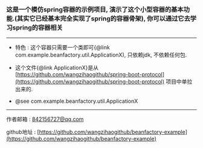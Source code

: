 ### 这是一个模仿spring容器的示例项目, 演示了这个小型容器的基本功能.(其实它已经基本完全实现了spring的容器骨架), 你可以通过它去学习spring的容器相关

 ---

* 特色 : 这个容器只需要一个类即可{@link com.example.beanfactory.util.ApplicationX), 只依赖jdk, 不依赖任何包.

* 这个文件{@link ApplicationX}是从 [https://github.com/wangzihaogithub/spring-boot-protocol](https://github.com/wangzihaogithub/spring-boot-protocol) 项目中单拉出来的.

* @see com.example.beanfactory.util.ApplicationX

 ---
 
作者邮箱 : 842156727@qq.com

github地址 : [https://github.com/wangzihaogithub/beanfactory-example](https://github.com/wangzihaogithub/beanfactory-example)

